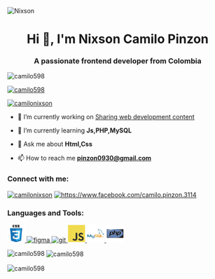 ![Nixson](https://user-images.githubusercontent.com/31456664/122656402-ce48c900-d11f-11eb-82a9-a922ccd759bd.PNG)

<h1 align="center">Hi 👋, I'm Nixson Camilo Pinzon</h1>
<h3 align="center">A passionate frontend developer from Colombia</h3>

<p align="left"> <img src="https://komarev.com/ghpvc/?username=camilo598&label=Profile%20views&color=0e75b6&style=flat" alt="camilo598" /> </p>

<p align="left"> <a href="https://github.com/ryo-ma/github-profile-trophy"><img src="https://github-profile-trophy.vercel.app/?username=camilo598" alt="camilo598" /></a> </p>

<p align="left"> <a href="https://twitter.com/camilonixson" target="blank"><img src="https://img.shields.io/twitter/follow/camilonixson?logo=twitter&style=for-the-badge" alt="camilonixson" /></a> </p>

- 🔭 I’m currently working on [Sharing web development content](https://sinick.netlify.app/)

- 🌱 I’m currently learning **Js,PHP,MySQL**

- 💬 Ask me about **Html,Css**

- 📫 How to reach me **pinzon0930@gmail.com**

<h3 align="left">Connect with me:</h3>
<p align="left">
<a href="https://twitter.com/camilonixson" target="blank"><img align="center" src="https://raw.githubusercontent.com/rahuldkjain/github-profile-readme-generator/master/src/images/icons/Social/twitter.svg" alt="camilonixson" height="30" width="40" /></a>
<a href="https://fb.com/https://www.facebook.com/camilo.pinzon.3114" target="blank"><img align="center" src="https://raw.githubusercontent.com/rahuldkjain/github-profile-readme-generator/master/src/images/icons/Social/facebook.svg" alt="https://www.facebook.com/camilo.pinzon.3114" height="30" width="40" /></a>
</p>

<h3 align="left">Languages and Tools:</h3>
<p align="left"> <a href="https://www.w3schools.com/css/" target="_blank"> <img src="https://raw.githubusercontent.com/devicons/devicon/master/icons/css3/css3-original-wordmark.svg" alt="css3" width="40" height="40"/> </a> <a href="https://www.figma.com/" target="_blank"> <img src="https://www.vectorlogo.zone/logos/figma/figma-icon.svg" alt="figma" width="40" height="40"/> </a> <a href="https://git-scm.com/" target="_blank"> <img src="https://www.vectorlogo.zone/logos/git-scm/git-scm-icon.svg" alt="git" width="40" height="40"/> </a> <a href="https://developer.mozilla.org/en-US/docs/Web/JavaScript" target="_blank"> <img src="https://raw.githubusercontent.com/devicons/devicon/master/icons/javascript/javascript-original.svg" alt="javascript" width="40" height="40"/> </a> <a href="https://www.mysql.com/" target="_blank"> <img src="https://raw.githubusercontent.com/devicons/devicon/master/icons/mysql/mysql-original-wordmark.svg" alt="mysql" width="40" height="40"/> </a> <a href="https://www.php.net" target="_blank"> <img src="https://raw.githubusercontent.com/devicons/devicon/master/icons/php/php-original.svg" alt="php" width="40" height="40"/> </a> </p>

<p><img align="left" src="https://github-readme-stats.vercel.app/api/top-langs?username=camilo598&show_icons=true&locale=en&layout=compact" alt="camilo598" /></p>

<p>&nbsp;<img align="center" src="https://github-readme-stats.vercel.app/api?username=camilo598&show_icons=true&locale=en" alt="camilo598" /></p>

<p><img align="center" src="https://github-readme-streak-stats.herokuapp.com/?user=camilo598&" alt="camilo598" /></p>


